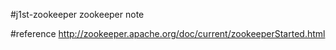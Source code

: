 
#j1st-zookeeper
zookeeper note

#reference
http://zookeeper.apache.org/doc/current/zookeeperStarted.html
